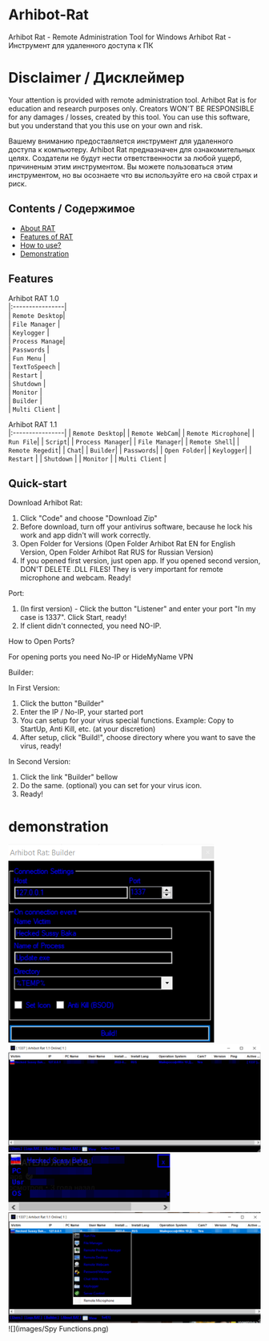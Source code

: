 # Arhibot-Rat

Arhibot Rat - Remote Administration Tool for Windows
Arhibot Rat - Инструмент для удаленного доступа к ПК


# Disclaimer /  Дисклеймер
Your attention is provided with remote administration tool. Arhibot Rat is for education and research purposes only. Creators WON'T BE RESPONSIBLE for any damages / losses, created by this tool. You can use this software, but you understand that you this use on your own and risk.

Вашему вниманию предоставляется инструмент для удаленного доступа к компьютеру. Arhibot Rat предназначен для ознакомительных целях. Создатели не будут нести ответственности за любой ущерб, причиненым этим инструментом. Вы можете пользоваться этим инструментом, но вы осознаете что вы используйте его на свой страх и риск.

## Contents / Содержимое
- [About RAT](#about-rat)
- [Features of RAT](#Features)
- [How to use?](#Quick-start)
- [Demonstration](#demonstration)

## Features

Arhibot RAT 1.0                         
|:----------------|              
| `Remote Desktop`|  
| `File Manager`  |  
| `Keylogger`     |  
| `Process Manage`|  
| `Passwords`     |  
| `Fun Menu`      |  
| `TextToSpeech`  |  
| `Restart`       |  
| `Shutdown`      |  
| `Monitor`       |  
| `Builder`       |             
| `Multi Client`  |

Arhibot RAT 1.1                 
|:----------------|
| `Remote Desktop`|
| `Remote WebCam`|
| `Remote Microphone`|
| `Run File`|
| `Script`|
| `Process Manager`|
| `File Manager`|
| `Remote Shell`|
| `Remote Regedit`|
| `Chat`|
| `Builder`|
| `Passwords`|
| `Open Folder`|
| `Keylogger`|
| `Restart`       |
| `Shutdown`      |
| `Monitor`       |
| `Multi Client`  |                     

## Quick-start
Download Arhibot Rat:

1. Click "Code" and choose "Download Zip"
2. Before download, turn off your antivirus software, because he lock his work and app didn't will work correctly.
3. Open Folder for Versions (Open Folder Arhibot Rat EN for English Version, Open Folder Arhibot Rat RUS for Russian Version)
4. If you opened first version, just open app. If you opened second version, DON'T DELETE .DLL FILES! They is very important for remote microphone and webcam.
Ready!

Port:
1. (In first version) - Click the button "Listener" and enter your port "In my case is 1337". Click Start, ready!
2. If client didn't connected, you need NO-IP.

How to Open Ports?

For opening ports you need No-IP or HideMyName VPN

Builder:

In First Version:
1. Click the button "Builder"
2. Enter the IP / No-IP, your started port
3. You can setup for your virus special functions. Example: Copy to StartUp, Anti Kill, etc. (at your discretion)
4. After setup, click "Build!", choose directory where you want to save the virus, ready!

In Second Version:
1. Click the link "Builder" bellow
2. Do the same. (optional) you can set for your virus icon.
3. Ready!

# demonstration
![](images/Builder.PNG)
![](images/Victim.png)
![](images/Notification.png)
![](images/Victim_Control.png)
![](images/Spy Functions.png)
